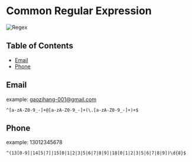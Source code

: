 # Common Regular Expression

![Regex](http://cdoco.com/images/regex.png)

## Table of Contents

- [Email](#email)
- [Phone](#phone)

## Email

example: gaozihang-001@gmail.com

```regex
^[a-zA-Z0-9_-]+@[a-zA-Z0-9_-]+(\.[a-zA-Z0-9_-]+)+$
```

## Phone

example: 13012345678

```regex
^(13[0-9]|14[5|7]|15[0|1|2|3|5|6|7|8|9]|18[0|1|2|3|5|6|7|8|9])\d{8}$
```